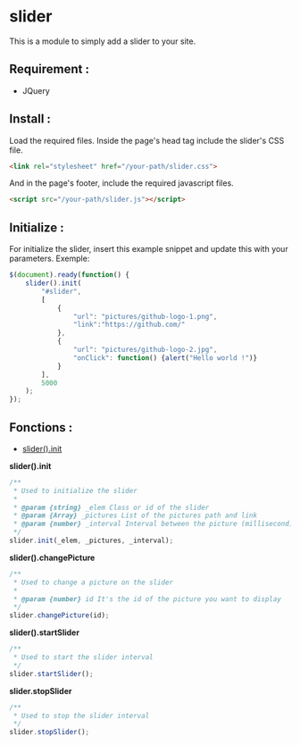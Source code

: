 # slider
This is a module to simply add a slider to your site.

## Requirement :
* JQuery

## Install :
Load the required files.
Inside the page's head tag include the slider's CSS file.
``` html
<link rel="stylesheet" href="/your-path/slider.css">
```

And in the page's footer, include the required javascript files.
``` html
<script src="/your-path/slider.js"></script>
```

## Initialize :
For initialize the slider, insert this example snippet and update this with your parameters.
Exemple: 
``` js
$(document).ready(function() {
    slider().init(
        "#slider", 
        [
            {
                "url": "pictures/github-logo-1.png", 
                "link":"https://github.com/"
            }, 
            {
                "url": "pictures/github-logo-2.jpg", 
                "onClick": function() {alert("Hello world !")}
            }
        ],
        5000
    );
});
```

## Fonctions :
- [slider().init](#init)

__slider().init__ <a name="init"></a>
``` js
/**
 * Used to initialize the slider
 *
 * @param {string} _elem Class or id of the slider
 * @param {Array} _pictures List of the pictures path and link
 * @param {number} _interval Interval between the picture (millisecond)
 */
slider.init(_elem, _pictures, _interval);
```

__slider().changePicture__
``` js
/**
 * Used to change a picture on the slider
 *
 * @param {number} id It's the id of the picture you want to display
 */
slider.changePicture(id);
```

__slider().startSlider__
``` js
/**
 * Used to start the slider interval
 */
slider.startSlider();
```

__slider.stopSlider__
``` js
/**
 * Used to stop the slider interval
 */
slider.stopSlider();
```